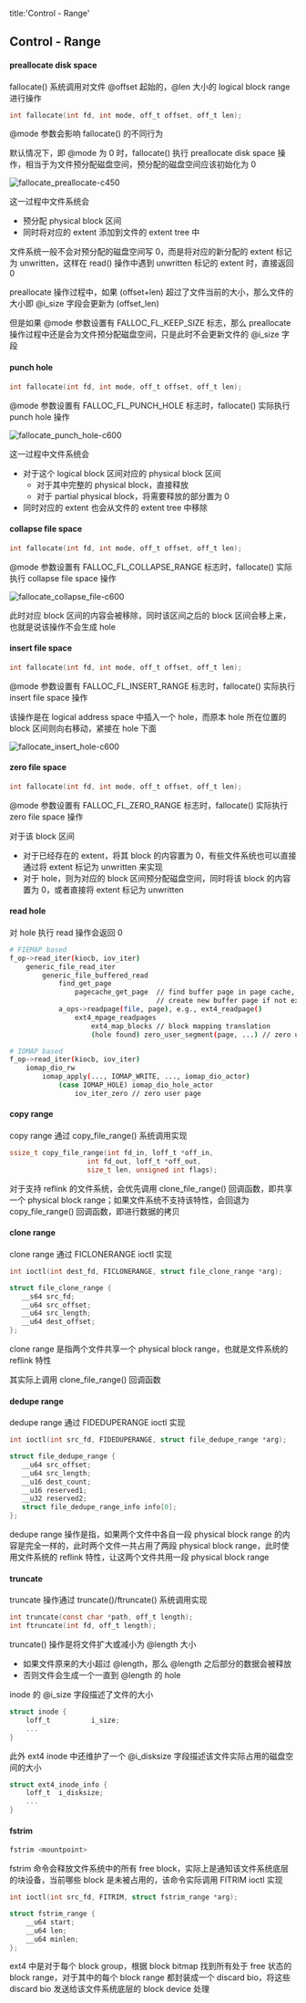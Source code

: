 title:'Control - Range'
## Control - Range


#### preallocate disk space

fallocate() 系统调用对文件 @offset 起始的，@len 大小的 logical block range 进行操作

```c
int fallocate(int fd, int mode, off_t offset, off_t len);
```

@mode 参数会影响 fallocate() 的不同行为


默认情况下，即 @mode 为 0 时，fallocate() 执行 preallocate disk space 操作，相当于为文件预分配磁盘空间，预分配的磁盘空间应该初始化为 0

![fallocate_preallocate-c450](media/15895411284363/fallocate_preallocate.jpg)

这一过程中文件系统会

- 预分配 physical block 区间
- 同时将对应的 extent 添加到文件的 extent tree 中

文件系统一般不会对预分配的磁盘空间写 0，而是将对应的新分配的 extent 标记为 unwritten，这样在 read() 操作中遇到 unwritten 标记的 extent 时，直接返回 0


preallocate 操作过程中，如果 (offset+len) 超过了文件当前的大小，那么文件的大小即 @i_size 字段会更新为 (offset_len)

但是如果 @mode 参数设置有 FALLOC_FL_KEEP_SIZE 标志，那么 preallocate 操作过程中还是会为文件预分配磁盘空间，只是此时不会更新文件的 @i_size 字段


#### punch hole

```c
int fallocate(int fd, int mode, off_t offset, off_t len);
```

@mode 参数设置有 FALLOC_FL_PUNCH_HOLE 标志时，fallocate() 实际执行 punch hole 操作

![fallocate_punch_hole-c600](media/15895411284363/fallocate_punch_hole.jpg)


这一过程中文件系统会

- 对于这个 logical block 区间对应的 physical block 区间
    - 对于其中完整的 physical block，直接释放
    - 对于 partial physical block，将需要释放的部分置为 0
- 同时对应的 extent 也会从文件的 extent tree 中移除


#### collapse file space

```c
int fallocate(int fd, int mode, off_t offset, off_t len);
```

@mode 参数设置有 FALLOC_FL_COLLAPSE_RANGE 标志时，fallocate() 实际执行 collapse file space 操作

![fallocate_collapse_file-c600](media/15895411284363/fallocate_collapse_file.jpg)

此时对应 block 区间的内容会被移除，同时该区间之后的 block 区间会移上来，也就是说该操作不会生成 hole


#### insert file space

```c
int fallocate(int fd, int mode, off_t offset, off_t len);
```

@mode 参数设置有 FALLOC_FL_INSERT_RANGE 标志时，fallocate() 实际执行 insert file space 操作

该操作是在 logical address space 中插入一个 hole，而原本 hole 所在位置的 block 区间则向右移动，紧接在 hole 下面

![fallocate_insert_hole-c600](media/15895411284363/fallocate_insert_hole.jpg)


#### zero file space

```c
int fallocate(int fd, int mode, off_t offset, off_t len);
```

@mode 参数设置有 FALLOC_FL_ZERO_RANGE 标志时，fallocate() 实际执行 zero file space 操作

对于该 block 区间

- 对于已经存在的 extent，将其 block 的内容置为 0，有些文件系统也可以直接通过将 extent 标记为 unwritten 来实现
- 对于 hole，则为对应的 block 区间预分配磁盘空间，同时将该 block 的内容置为 0，或者直接将 extent 标记为 unwritten


#### read hole

对 hole 执行 read 操作会返回 0

```sh
# FIEMAP based
f_op->read_iter(kiocb, iov_iter)
    generic_file_read_iter
        generic_file_buffered_read
            find_get_page
                pagecache_get_page  // find buffer page in page cache,
                                    // create new buffer page if not exist
            a_ops->readpage(file, page), e.g., ext4_readpage()
                ext4_mpage_readpages
                    ext4_map_blocks // block mapping translation
                    (hole found) zero_user_segment(page, ...) // zero user page
```

```sh
# IOMAP based
f_op->read_iter(kiocb, iov_iter)
    iomap_dio_rw
        iomap_apply(..., IOMAP_WRITE, ..., iomap_dio_actor)
            (case IOMAP_HOLE) iomap_dio_hole_actor
                iov_iter_zero // zero user page
```


#### copy range

copy range 通过 copy_file_range() 系统调用实现

```c
ssize_t copy_file_range(int fd_in, loff_t *off_in,
                   int fd_out, loff_t *off_out,
                   size_t len, unsigned int flags);
```

对于支持 reflink 的文件系统，会优先调用 clone_file_range() 回调函数，即共享一个 physical block range；如果文件系统不支持该特性，会回退为 copy_file_range() 回调函数，即进行数据的拷贝


#### clone range

clone range 通过 FICLONERANGE ioctl 实现

```c
int ioctl(int dest_fd, FICLONERANGE, struct file_clone_range *arg);

struct file_clone_range {
   __s64 src_fd;
   __u64 src_offset;
   __u64 src_length;
   __u64 dest_offset;
};
```

clone range 是指两个文件共享一个 physical block range，也就是文件系统的 reflink 特性

其实际上调用 clone_file_range() 回调函数


#### dedupe range

dedupe range 通过 FIDEDUPERANGE ioctl 实现

```c
int ioctl(int src_fd, FIDEDUPERANGE, struct file_dedupe_range *arg);

struct file_dedupe_range {
   __u64 src_offset;
   __u64 src_length;
   __u16 dest_count;
   __u16 reserved1;
   __u32 reserved2;
   struct file_dedupe_range_info info[0];
};
```

dedupe range 操作是指，如果两个文件中各自一段 physical block range 的内容是完全一样的，此时两个文件一共占用了两段 physical block range，此时使用文件系统的 reflink 特性，让这两个文件共用一段 physical block range


#### truncate

truncate 操作通过 truncate()/ftruncate() 系统调用实现

```c
int truncate(const char *path, off_t length);
int ftruncate(int fd, off_t length);
```

truncate() 操作是将文件扩大或减小为 @length 大小

- 如果文件原来的大小超过 @length，那么 @length 之后部分的数据会被释放
- 否则文件会生成一个一直到 @length 的 hole


inode 的 @i_size 字段描述了文件的大小

```c
struct inode {
	loff_t			i_size;
	...
}
```

此外 ext4 inode 中还维护了一个 @i_disksize 字段描述该文件实际占用的磁盘空间的大小

```c
struct ext4_inode_info {
	loff_t	i_disksize;
	...
}
```


#### fstrim

```sh
fstrim <mountpoint>
```

fstrim 命令会释放文件系统中的所有 free block，实际上是通知该文件系统底层的块设备，当前哪些 block 是未被占用的，该命令实际调用 FITRIM ioctl 实现


```c
int ioctl(int src_fd, FITRIM, struct fstrim_range *arg);

struct fstrim_range {
	__u64 start;
	__u64 len;
	__u64 minlen;
};
```

ext4 中是对于每个 block group，根据 block bitmap 找到所有处于 free 状态的 block range，对于其中的每个 block range 都封装成一个 discard bio，将这些 discard bio 发送给该文件系统底层的 block device 处理
